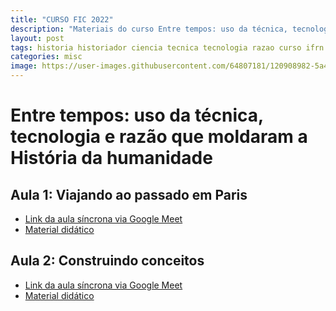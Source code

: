 ```yaml
---
title: "CURSO FIC 2022"
description: "Materiais do curso Entre tempos: uso da técnica, tecnologia e razão que moldaram a História da humanidade"
layout: post
tags: historia historiador ciencia tecnica tecnologia razao curso ifrn history fic detetive metodo cientifico ideia
categories: misc
image: https://user-images.githubusercontent.com/64807181/120908982-5a4df180-c646-11eb-963e-85330716e3ca.png
---
```


# Entre tempos: uso da técnica, tecnologia e razão que moldaram a História da humanidade

## Aula 1: Viajando ao passado em Paris

- [Link da aula síncrona via Google Meet](https://meet.google.com/tbw-xjss-buc)
- [Material didático](https://www.notion.so/joaogilberto/Entre-Tempos-1-Viajando-ao-passado-em-Paris-e4b76d9f0dc747ddaaf3b8eb089f431e)

## Aula 2: Construindo conceitos

- [Link da aula síncrona via Google Meet]()
- [Material didático](https://0jonjo.github.io/_pages/construindo-conceitos/)
